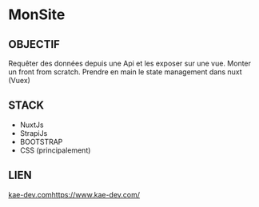 # MonSite
## OBJECTIF
Requêter des données depuis une Api et les exposer sur une vue.
Monter un front from scratch.
Prendre en main le state management dans nuxt (Vuex)
## STACK
- NuxtJs
- StrapiJs
- BOOTSTRAP
- CSS (principalement)

## LIEN
[kae-dev.com](https://www.kae-dev.com/)https://www.kae-dev.com/
